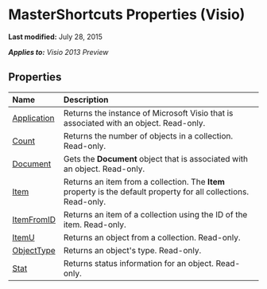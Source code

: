 
# MasterShortcuts Properties (Visio)

 **Last modified:** July 28, 2015

 _**Applies to:** Visio 2013 Preview_

## Properties



|**Name**|**Description**|
|:-----|:-----|
| [Application](fb560626-4883-e02f-c3c4-3dc9d2364951.md)|Returns the instance of Microsoft Visio that is associated with an object. Read-only.|
| [Count](962a3f2b-9626-faef-ac4f-6ded68cfaaf1.md)|Returns the number of objects in a collection. Read-only.|
| [Document](85b03285-fc54-9ee8-cf8a-69426924c306.md)|Gets the  **Document** object that is associated with an object. Read-only.|
| [Item](fb8b5539-d469-a8a1-b41b-ae8cc81e4ffc.md)|Returns an item from a collection. The  **Item** property is the default property for all collections. Read-only.|
| [ItemFromID](4a4eb2f9-9ab7-4574-c942-e9bd4031fabd.md)|Returns an item of a collection using the ID of the item. Read-only.|
| [ItemU](06ce530b-9aa4-aef3-4ce9-68d0a1458294.md)|Returns an object from a collection. Read-only.|
| [ObjectType](7c99a072-d637-a724-4d0e-a070df90c1ad.md)|Returns an object's type. Read-only.|
| [Stat](565a1781-d729-c67c-8126-8fadfb8ef8b0.md)|Returns status information for an object. Read-only.|
